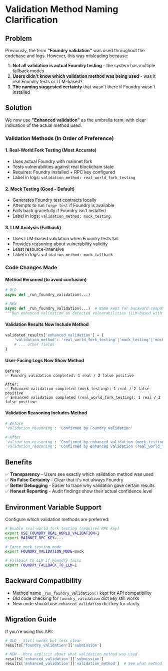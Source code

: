 # Validation Method Naming Clarification

## Problem
Previously, the term **"Foundry validation"** was used throughout the codebase and logs. However, this was misleading because:

1. **Not all validation is actual Foundry testing** - the system has multiple fallback modes
2. **Users didn't know which validation method was being used** - was it real Foundry tests or LLM-based?
3. **The naming suggested certainty** that wasn't there if Foundry wasn't installed

## Solution
We now use **"Enhanced validation"** as the umbrella term, with clear indication of the actual method used.

### Validation Methods (In Order of Preference)

#### 1. **Real-World Fork Testing** (Most Accurate)
- Uses actual Foundry with mainnet fork
- Tests vulnerabilities against real blockchain state
- Requires: Foundry installed + RPC key configured
- Label in logs: `validation_method: real_world_fork_testing`

#### 2. **Mock Testing** (Good - Default)
- Generates Foundry test contracts locally
- Attempts to run `forge test` if Foundry is available
- Falls back gracefully if Foundry isn't installed
- Label in logs: `validation_method: mock_testing`

#### 3. **LLM Analysis** (Fallback)
- Uses LLM-based validation when Foundry tests fail
- Provides reasoning about vulnerability validity
- Least resource-intensive
- Label in logs: `validation_method: mock_fallback`

### Code Changes Made

#### Method Renamed (to avoid confusion)
```python
# OLD
async def _run_foundry_validation(...)

# NEW  
async def _run_foundry_validation(...)  # Name kept for backward compatibility
"""Run enhanced validation on detected vulnerabilities (LLM-based with optional Foundry testing)."""
```

#### Validation Results Now Include Method
```python
validated_results['enhanced_validation'] = {
    'validation_method': 'real_world_fork_testing'|'mock_testing'|'mock_fallback',
    # ... other fields
}
```

#### User-Facing Logs Now Show Method
```
Before:
✅ Foundry validation completed: 1 real / 2 false positive

After:
✅ Enhanced validation completed (mock_testing): 1 real / 2 false positive
✅ Enhanced validation completed (real_world_fork_testing): 1 real / 2 false positive
```

#### Validation Reasoning Includes Method
```python
# Before
'validation_reasoning': 'Confirmed by Foundry validation'

# After  
'validation_reasoning': 'Confirmed by enhanced validation (mock_testing)'
'validation_reasoning': 'Confirmed by enhanced validation (real_world_fork_testing)'
```

## Benefits

✅ **Transparency** - Users see exactly which validation method was used  
✅ **No False Certainty** - Clear that it's not always Foundry  
✅ **Better Debugging** - Easier to trace why validation gave certain results  
✅ **Honest Reporting** - Audit findings show their actual confidence level  

## Environment Variable Support

Configure which validation methods are preferred:

```bash
# Enable real-world fork testing (requires RPC key)
export USE_FOUNDRY_REAL_WORLD_VALIDATION=1
export MAINNET_RPC_KEY=...

# Force mock testing mode
export FOUNDRY_VALIDATION_MODE=mock

# Fallback to LLM if Foundry fails
export FOUNDRY_FALLBACK_TO_LLM=1
```

## Backward Compatibility

- Method name `_run_foundry_validation()` kept for API compatibility
- Old code checking for `foundry_validation` dict key still works
- New code should use `enhanced_validation` dict key for clarity

## Migration Guide

If you're using this API:

```python
# OLD - Still works but less clear
results['foundry_validation']['submission']

# NEW - More explicit about what validation method was used
results['enhanced_validation']['submission']
results['enhanced_validation']['validation_method']  # See what method was used
```
